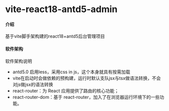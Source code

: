 # vite-react18-antd5-admin

#### 介绍
基于vite脚手架构建的react18+antd5后台管理项目

#### 软件架构
软件架构说明

* antd5.0 启用less，采用css in js，这个本身就具有按需加载
* vite在启动时会做依赖的预构建，运行时默认支队jsx与tsx做语法转换，不会对js做jsx的语法转换
* react-router：为 React 应用提供了路由的核心功能；
* react-router-dom：基于 react-router，加入了在浏览器运行环境下的一些功能。
